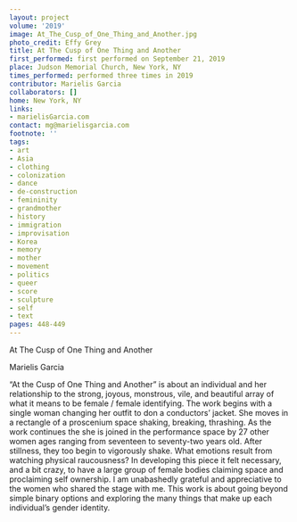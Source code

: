 ```yaml
---
layout: project
volume: '2019'
image: At_The_Cusp_of_One_Thing_and_Another.jpg
photo_credit: Effy Grey
title: At The Cusp of One Thing and Another
first_performed: first performed on September 21, 2019
place: Judson Memorial Church, New York, NY
times_performed: performed three times in 2019
contributor: Marielis Garcia
collaborators: []
home: New York, NY
links:
- marielisGarcia.com
contact: mg@marielisgarcia.com
footnote: ''
tags:
- art
- Asia
- clothing
- colonization
- dance
- de-construction
- femininity
- grandmother
- history
- immigration
- improvisation
- Korea
- memory
- mother
- movement
- politics
- queer
- score
- sculpture
- self
- text
pages: 448-449
---
```



At The Cusp of One Thing and Another

Marielis Garcia

“At the Cusp of One Thing and Another” is about an individual and her relationship to the strong, joyous, monstrous, vile, and beautiful array of what it means to be female / female identifying. The work begins with a single woman changing her outfit to don a conductors’ jacket. She moves in a rectangle of a proscenium space shaking, breaking, thrashing. As the work continues the she is joined in the performance space by 27 other women ages ranging from seventeen to seventy-two years old. After stillness, they too begin to vigorously shake. What emotions result from watching physical raucousness? In developing this piece it felt necessary, and a bit crazy, to have a large group of female bodies claiming space and proclaiming self ownership. I am unabashedly grateful and appreciative to the women who shared the stage with me. This work is about going beyond simple binary options and exploring the many things that make up each individual’s gender identity.
